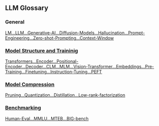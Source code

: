 ## LLM Glossary

### General 

[<u>LM<u>](general.md#lm)...[<u>LLM<u>](general.md#llm)...[<u>Generative-AI<u>](general.md#generative-ai)...[<u>Diffusion-Models<u>](./general.md#diffusion-models)...[<u>Hallucination<u>](./general.md#hallucination)...[<u>Prompt-Engineering](general.md#prompt-engineering)...[<u>Zero-shot-Prompting<u>](./general.md#zero-shot-promptinglearning)...[<u>Context-Window<u>](./general.md#context-window--context-length)


### Model Structure and Traininig

[<u>Transformers<u>](./model-structure-training.md#transformers)...[<u>Encoder<u>](./model-structure-training.md#encoder)...[<u>Positional-Encoder](./model-structure-training.md#positional-encoder)...[<u>Decoder<u>](./model-structure-training.md#decoder)...[<u>CLM<u>](./model-structure-training.md#clm)...[<u>MLM<u>](./model-structure-training.md#mlm)...[<u>Vision-Transformer](./model-structure-training.md#vision-transformer)...[<u>Embeddings<u>](./model-structure-training.md#embeddings)...[<u>Pre-Training<u>](./model-structure-training.md#pre-training)...[<u>Finetuning<u>](./model-structure-training.md#finetuning)...[<u>Instruction-Tuning](./model-structure-training.md#instruction-tuning)...[<u>PEFT<u>](./model-structure-training.md#peft)


### Model Compression

[<u>Pruning<u>](./model-compression.md#pruning)...[<u>Quantization<u>](./model-compression.md#quantization)...[<u>Distillation<u>](./model-compression.md#distillation)...[<u>Low-rank-factorization](./model-compression.md#low-rank-factorization)


### Benchmarking

[<u>Human-Eval<u>](./benchmarking.md#human-eval)...[<u>MMLU<u>](./benchmarking.md#mmlu)...[<u>MTEB<u>](./benchmarking.md#mteb)...[<u>BIG-bench<u>](./benchmarking.md#big-bench)